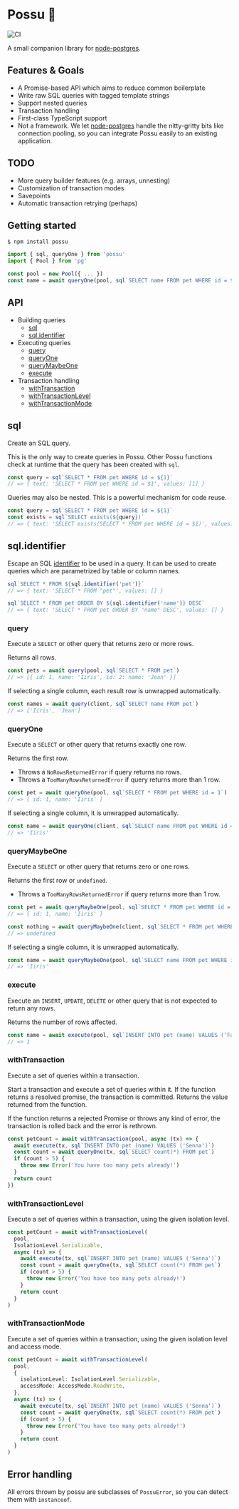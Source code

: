 # Possu 🐖

![CI](https://github.com/sluukkonen/possu/workflows/CI/badge.svg)

A small companion library for [node-postgres](https://node-postgres.com/).

## Features & Goals

- A Promise-based API which aims to reduce common boilerplate
- Write raw SQL queries with tagged template strings
- Support nested queries
- Transaction handling
- First-class TypeScript support
- Not a framework. We let [node-postgres](https://node-postgres.com) handle the
  nitty-gritty bits like connection pooling, so you can integrate Possu easily to
  an existing application.

## TODO

- More query builder features (e.g. arrays, unnesting)
- Customization of transaction modes
- Savepoints
- Automatic transaction retrying (perhaps)

## Getting started

```
$ npm install possu
```

```typescript
import { sql, queryOne } from 'possu'
import { Pool } from 'pg'

const pool = new Pool({ ... })
const name = await queryOne(pool, sql`SELECT name FROM pet WHERE id = ${id}`)
```

## API

- Building queries
  - [sql](#sql)
  - [sql.identifier](#sql.identifier)
- Executing queries
  - [query](#query)
  - [queryOne](#queryOne)
  - [queryMaybeOne](#queryMaybeOne)
  - [execute](#execute)
- Transaction handling
  - [withTransaction](#withTransaction)
  - [withTransactionLevel](#withTransactionLevel)
  - [withTransactionMode](#withTransactionMode)

## sql

Create an SQL query.

This is the only way to create queries in Possu. Other Possu functions check
at runtime that the query has been created with `sql`.

```typescript
const query = sql`SELECT * FROM pet WHERE id = ${1}`
// => { text: 'SELECT * FROM pet WHERE id = $1', values: [1] }
```

Queries may also be nested. This is a powerful mechanism for code reuse.

```typescript
const query = sql`SELECT * FROM pet WHERE id = ${1}`
const exists = sql`SELECT exists(${query})`
// => { text: 'SELECT exists(SELECT * FROM pet WHERE id = $1)', values: [1] }
```

## sql.identifier

Escape an SQL
[identifier](https://www.postgresql.org/docs/current/sql-syntax-lexical.html#SQL-SYNTAX-IDENTIFIERS)
to be used in a query. It can be used to create queries which are
parametrized by table or column names.

```typescript
sql`SELECT * FROM ${sql.identifier('pet')}`
// => { text: 'SELECT * FROM "pet"', values: [] }
```

```typescript
sql`SELECT * FROM pet ORDER BY ${sql.identifier('name')} DESC`
// => { text: 'SELECT * FROM pet ORDER BY "name" DESC', values: [] }
```

### query

Execute a `SELECT` or other query that returns zero or more rows.

Returns all rows.

```typescript
const pets = await query(pool, sql`SELECT * FROM pet`)
// => [{ id: 1, name: 'Iiris', id: 2: name: 'Jean' }]
```

If selecting a single column, each result row is unwrapped automatically.

```typescript
const names = await query(client, sql`SELECT name FROM pet`)
// => ['Iiris', 'Jean']
```

### queryOne

Execute a `SELECT` or other query that returns exactly one row.

Returns the first row.

- Throws a `NoRowsReturnedError` if query returns no rows.
- Throws a `TooManyRowsReturnedError` if query returns more than 1 row.

```typescript
const pet = await queryOne(pool, sql`SELECT * FROM pet WHERE id = 1`)
// => { id: 1, name: 'Iiris' }
```

If selecting a single column, it is unwrapped automatically.

```typescript
const name = await queryOne(client, sql`SELECT name FROM pet WHERE id = 1`)
// => 'Iiris'
```

### queryMaybeOne

Execute a `SELECT` or other query that returns zero or one rows.

Returns the first row or `undefined`.

- Throws a `TooManyRowsReturnedError` if query returns more than 1 row.

```typescript
const pet = await queryMaybeOne(pool, sql`SELECT * FROM pet WHERE id = 1`)
// => { id: 1, name: 'Iiris' }

const nothing = await queryMaybeOne(client, sql`SELECT * FROM pet WHERE false`)
// => undefined
```

If selecting a single column, it is unwrapped automatically.

```typescript
const name = await queryMaybeOne(pool, sql`SELECT name FROM pet WHERE id = 1`)
// => 'Iiris'
```

### execute

Execute an `INSERT`, `UPDATE`, `DELETE` or other query that is not expected to return any rows.

Returns the number of rows affected.

```typescript
const name = await execute(pool, sql`INSERT INTO pet (name) VALUES ('Fae')`)
// => 1
```

### withTransaction

Execute a set of queries within a transaction.

Start a transaction and execute a set of queries within it. If the function
returns a resolved promise, the transaction is committed. Returns the value
returned from the function.

If the function returns a rejected Promise or throws any kind of error, the
transaction is rolled back and the error is rethrown.

```typescript
const petCount = await withTransaction(pool, async (tx) => {
  await execute(tx, sql`INSERT INTO pet (name) VALUES ('Senna')`)
  const count = await queryOne(tx, sql`SELECT count(*) FROM pet`)
  if (count > 5) {
    throw new Error('You have too many pets already!')
  }
  return count
})
```

### withTransactionLevel

Execute a set of queries within a transaction, using the given isolation
level.

```typescript
const petCount = await withTransactionLevel(
  pool,
  IsolationLevel.Serializable,
  async (tx) => {
    await execute(tx, sql`INSERT INTO pet (name) VALUES ('Senna')`)
    const count = await queryOne(tx, sql`SELECT count(*) FROM pet`)
    if (count > 5) {
      throw new Error('You have too many pets already!')
    }
    return count
  }
)
```

### withTransactionMode

Execute a set of queries within a transaction, using the given isolation
level and access mode.

```typescript
const petCount = await withTransactionLevel(
  pool,
  {
    isolationLevel: IsolationLevel.Serializable,
    accessMode: AccessMode.ReadWrite,
  },
  async (tx) => {
    await execute(tx, sql`INSERT INTO pet (name) VALUES ('Senna')`)
    const count = await queryOne(tx, sql`SELECT count(*) FROM pet`)
    if (count > 5) {
      throw new Error('You have too many pets already!')
    }
    return count
  }
)
```

## Error handling

All errors thrown by possu are subclasses of `PossuError`, so you can detect them with `instanceof`.
